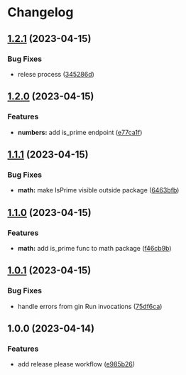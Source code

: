 # Changelog

## [1.2.1](https://github.com/mholtzscher/fun-with-monorepos/compare/v1.2.0...v1.2.1) (2023-04-15)


### Bug Fixes

* relese process ([345286d](https://github.com/mholtzscher/fun-with-monorepos/commit/345286d295d4d79cb46ae2e002e69685c8b8fed8))

## [1.2.0](https://github.com/mholtzscher/fun-with-monorepos/compare/v1.1.1...v1.2.0) (2023-04-15)


### Features

* **numbers:** add is_prime endpoint ([e77ca1f](https://github.com/mholtzscher/fun-with-monorepos/commit/e77ca1f195c2cfb1113ca0d3f9c04e776a7d247c))

## [1.1.1](https://github.com/mholtzscher/fun-with-monorepos/compare/v1.1.0...v1.1.1) (2023-04-15)


### Bug Fixes

* **math:** make IsPrime visible outside package ([6463bfb](https://github.com/mholtzscher/fun-with-monorepos/commit/6463bfb561d025a795b2b8b39c40aa39869659bf))

## [1.1.0](https://github.com/mholtzscher/fun-with-monorepos/compare/v1.0.1...v1.1.0) (2023-04-15)


### Features

* **math:** add is_prime func to math package ([f46cb9b](https://github.com/mholtzscher/fun-with-monorepos/commit/f46cb9b3cb321aeb3b5bd651e97df9a6e5b2fb3c))

## [1.0.1](https://github.com/mholtzscher/fun-with-monorepos/compare/v1.0.0...v1.0.1) (2023-04-15)


### Bug Fixes

* handle errors from gin Run invocations ([75df6ca](https://github.com/mholtzscher/fun-with-monorepos/commit/75df6ca54037e2615a226680a75dc184d12a0eca))

## 1.0.0 (2023-04-14)


### Features

* add release please workflow ([e985b26](https://github.com/mholtzscher/fun-with-monorepos/commit/e985b264350917f86b10c8aff744168bc4b3579a))
